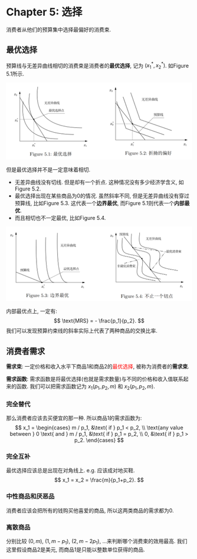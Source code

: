 # Chapter 5: 选择

消费者从他们的预算集中选择最偏好的消费束.

## 最优选择

预算线与无差异曲线相切的消费束是消费者的**最优选择**, 记为 $(x_1^*,x_2^*)$. 如Figure 5.1所示.

![](./assets/chapter_5/1.png)

但是最优选择并不是一定意味着相切.
+ 无差异曲线没有切线. 但是却有一个折点. 这种情况没有多少经济学含义, 如Figure 5.2.
+ 最优选择出现在某些商品为0的情况. 虽然斜率不同, 但是无差异曲线没有穿过预算线, 比如Figure 5.3. 这代表一个**边界最优**, 而Figure 5.1则代表一个**内部最优**.
+ 而且相切也不一定最优, 比如Figure 5.4.

![](./assets/chapter_5/2.png)

内部最优点上, 一定有: $$ \text{MRS} = - \frac{p_1}{p_2}. $$我们可以发现预算约束线的斜率实际上代表了两种商品的交换比率.

## 消费者需求

**需求束**: 一定价格和收入水平下商品1和商品2的<span style="color: red">最优选择</span>, 被称为消费者的**需求束**.

**需求函数**: 需求函数是将最优选择(也就是需求数量)与不同的价格和收入值联系起来的函数. 我们可以把需求函数记为 $x_1 (p_1, p_2, m)$ 和 $x_2 (p_1, p_2, m)$.

### 完全替代

那么消费者应该去买便宜的那一种. 所以商品1的需求函数为:
$$
x_1 = \begin{cases}
    m / p_1, &\text{ if } p_1 < p_2, \\
    \text{any value between } 0 \text{ and } m / p_1, &\text{ if } p_1 = p_2, \\
    0, &\text{ if } p_1 > p_2.
\end{cases}
$$

### 完全互补

最优选择应该总是出现在对角线上. e.g. 应该成对地买鞋. 
$$ 
x_1 = x_2 = \frac{m}{p_1+p_2}. 
$$

### 中性商品和厌恶品

消费者应该会把所有的钱购买他喜爱的商品, 所以这两类商品的需求都为0.

### 离散商品

分别比较 $(0,m)$, $(1,m-p_1)$, $(2,m- 2 p_1)$, ...来判断哪个消费束的效用最高. 我们这里假设商品2是美元, 而商品1是只能以整数单位获得的商品.